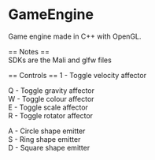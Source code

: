 # GameEngine
Game engine made in C++ with OpenGL.

== Notes ==  
SDKs are the Mali and glfw files

== Controls ==
1 - Toggle velocity affector  

Q - Toggle gravity affector  
W - Toggle colour affector  
E - Toggle scale affector  
R - Toggle rotator affector  

A - Circle shape emitter  
S - Ring shape emitter  
D - Square shape emitter  
